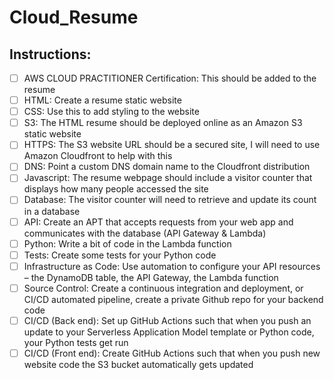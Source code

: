 # Cloud_Resume
## Instructions:
- [ ] AWS CLOUD PRACTITIONER Certification: This should be added to the resume
- [ ] HTML: Create a resume static website
- [ ] CSS: Use this to add styling to the website
- [ ] S3: The HTML resume should be deployed online as an Amazon S3 static website
- [ ] HTTPS: The S3 website URL should be a secured site, I will need to use Amazon Cloudfront to help with this
- [ ] DNS: Point a custom DNS domain name to the Cloudfront distribution
- [ ] Javascript: The resume webpage should include a visitor counter that displays how many people accessed the site
- [ ] Database: The visitor counter will need to retrieve and update its count in a database
- [ ] API: Create an APT that accepts requests from your web app and communicates with the database (API Gateway & Lambda)
- [ ] Python: Write a bit of code in the Lambda function
- [ ] Tests: Create some tests for your Python code
- [ ] Infrastructure as Code: Use automation to configure your API resources – the DynamoDB table, the API Gateway, the Lambda function
- [ ] Source Control: Create a continuous integration and deployment, or CI/CD automated pipeline, create a private Github repo for your backend code
- [ ] CI/CD (Back end): Set up GitHub Actions such that when you push an update to your Serverless Application Model template or Python code, your Python tests get run
- [ ] CI/CD (Front end): Create GitHub Actions such that when you push new website code the S3 bucket automatically gets updated  
